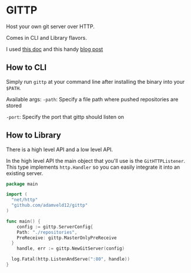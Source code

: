 # GITTP

Host your own git server over HTTP.

Comes in CLI and Library flavors.

I used [this doc](https://www.kernel.org/pub/software/scm/git/docs/technical/http-protocol.html) and this handy [blog post](http://www.michaelfcollins3.me/blog/2012/05/18/implementing-a-git-http-server.html)


## How to CLI

Simply run `gittp` at your command line after installing the binary into your `$PATH`.

Available args:
`-path`: Specify a file path where pushed repositories are stored

`-port`: Specify the port that gittp should listen on

## How to Library

There is a high level API and a low level API.

In the high level API the main object that you'll use is the `GitHTTPListener`. This type implements `http.Handler` so you can easily integrate it into an existing server.

```go
package main

import (
  "net/http"
  "github.com/adamveld12/gittp"
)

func main() {
	config := gittp.ServerConfig{
    Path: "./repositories",
    PreReceive: gittp.MasterOnlyPreReceive
  }
	handle, err := gittp.NewGitServer(config)

  log.Fatal(http.ListenAndServe(":80", handle))
}
```

